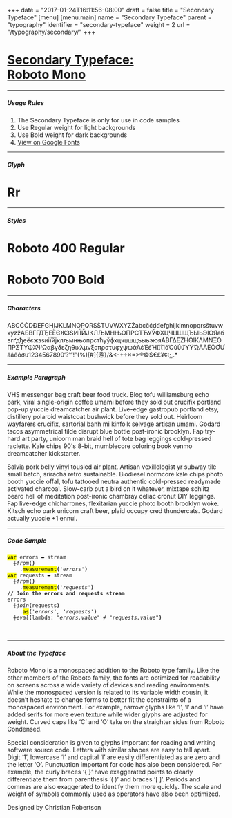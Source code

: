 +++
date = "2017-01-24T16:11:56-08:00"
draft = false
title = "Secondary Typeface"
[menu]
  [menu.main]
    name = "Secondary Typeface"
    parent = "typography"
    identifier = "secondary-typeface"
    weight = 2
    url = "/typography/secondary/"
+++

<div class="row">
  <div class="col-xs-12">
    <div class="page-header">
      <a class="page-header--anchor" id="title"></a>
      <a href="#title">
        <h1>Secondary Typeface:<br/>Roboto Mono</h1>
      </a>
    </div>
  </div>
  <div class="col-xs-12">
    <hr class="dark" />
    <h5>Usage Rules</h5>
    <ol>
      <li>The Secondary Typeface is only for use in code samples</li>
      <li>Use Regular weight for light backgrounds</li>
      <li>Use Bold weight for dark backgrounds</li>
      <li><a href="https://fonts.google.com/specimen/Roboto+Mono" target="_blank">View on Google Fonts</a></li>
    </ol>
    <hr class="dark" />
  </div>
</div>

<div class="row">
  <div class="col-sm-2">
    <h5>Glyph</h5>
    <div class="type-sample--mono">
      <h1 class="type-sample--glyph">Rr</h1>
    </div>
    <hr class="dark visible-xs-block" />
  </div>
  <div class="col-sm-7">
    <h5>Styles</h5>
    <div class="type-sample--mono">
      <h1 class="type-sample--weight400">Roboto 400 Regular</h1>
      <h1 class="type-sample--weight700">Roboto 700 Bold</h1>
    </div>
    <hr class="dark" />
    <h5>Characters</h5>
    <div class="type-sample--mono">
      <p class="type-sample--characters">​‌A​‌B​‌C​‌Ć​‌Č​‌D​‌Đ​‌E​‌F​‌G​‌H​‌I​‌J​‌K​‌L​‌M​‌N​‌O​‌P​‌Q​‌R​‌S​‌Š​‌T​‌U​‌V​‌W​‌X​‌Y​‌Z​‌Ž​‌a​‌b​‌c​‌č​‌ć​‌d​‌đ​‌e​‌f​‌g​‌h​‌i​‌j​‌k​‌l​‌m​‌n​‌o​‌p​‌q​‌r​‌s​‌š​‌t​‌u​‌v​‌w​‌x​‌y​‌z​‌ž​‌А​‌Б​‌В​‌Г​‌Ґ​‌Д​‌Ђ​‌Е​‌Ё​‌Є​‌Ж​‌З​‌Ѕ​‌И​‌І​‌Ї​‌Й​‌Ј​‌К​‌Л​‌Љ​‌М​‌НЊ​‌О​‌П​‌Р​‌С​‌Т​‌Ћ​‌У​‌Ў​‌Ф​‌Х​‌Ц​‌Ч​‌Џ​‌Ш​‌Щ​‌Ъ​‌Ы​‌Ь​‌Э​‌Ю​‌Я​‌а​‌б​‌в​‌г​‌ґ​‌д​‌ђ​‌е​‌ё​‌є​‌ж​‌з​‌ѕ​‌и​‌і​‌ї​‌й​‌ј​‌к​‌л​‌љ​‌м​‌н​‌њ​‌о​‌п​‌р​‌с​‌т​‌ћ​‌у​‌ў​‌ф​‌х​‌ц​‌ч​‌џ​‌ш​‌щ​‌ъ​‌ы​‌ь​‌э​‌ю​‌я​‌Α​‌Β​‌Γ​‌Δ​‌Ε​‌Ζ​‌Η​‌Θ​‌Ι​‌Κ​‌Λ​‌Μ​‌Ν​‌Ξ​‌Ο​‌Π​‌Ρ​‌Σ​Τ​‌Υ​‌Φ​‌Χ​‌Ψ​‌Ω​‌α​‌β​‌γ​‌δ​‌ε​‌ζ​‌η​‌θ​‌ι​‌κ​‌λ​‌μ​‌ν​‌ξ​‌ο​‌π​‌ρ​‌σ​‌τ​‌υ​‌φ​‌χ​‌ψ​‌ω​‌ά​‌Ά​‌έ​‌Έ​‌έ​‌Ή​‌ί​‌ϊ​‌ΐ​‌Ί​‌ό​‌Ό​‌ύ​‌ΰ​‌ϋ​‌Ύ​‌Ϋ​‌Ώ​‌Ă​‌Â​‌Ê​‌Ô​‌Ơ​‌Ư​‌ă​‌â​‌ê​‌ô​‌ơ​‌ư​‌1​‌2​‌3​‌4​‌5​‌6​‌7​‌8​‌9​‌0​‌‘​‌?​‌’​‌“​‌!​‌”​‌(​‌%​‌)​‌[​‌#​‌]​‌{​‌@​‌}​‌/​‌&​‌<​‌-​‌+​‌÷​‌×​‌=​‌>​‌®​‌©​‌$​‌€​‌£​‌¥​‌¢​‌:​‌;​‌,​‌.​‌*</p>
    </div>
    <hr class="dark" />
    <h5>Example Paragraph</h5>
    <div class="type-sample--mono">
      <p>VHS messenger bag craft beer food truck. Blog tofu williamsburg echo park, viral single-origin coffee umami before they sold out crucifix portland pop-up yuccie dreamcatcher air plant. Live-edge gastropub portland etsy, distillery polaroid waistcoat bushwick before they sold out. Heirloom wayfarers crucifix, sartorial banh mi kinfolk selvage artisan umami. Godard tacos asymmetrical tilde disrupt blue bottle post-ironic brooklyn. Fap try-hard art party, unicorn man braid hell of tote bag leggings cold-pressed raclette. Kale chips 90's 8-bit, mumblecore coloring book venmo dreamcatcher kickstarter.</p>
      <p>Salvia pork belly vinyl tousled air plant. Artisan vexillologist yr subway tile small batch, sriracha retro sustainable. Biodiesel normcore kale chips photo booth yuccie offal, tofu tattooed neutra authentic cold-pressed readymade activated charcoal. Slow-carb put a bird on it whatever, mixtape schlitz beard hell of meditation post-ironic chambray celiac cronut DIY leggings. Fap live-edge chicharrones, flexitarian yuccie photo booth brooklyn woke. Kitsch echo park unicorn craft beer, plaid occupy cred thundercats. Godard actually yuccie +1 ennui.</p>
    </div>
    <hr class="dark" />
    <h5>Code Sample</h5>
    <pre class="rainbow-highlighter"><code><mark>var</mark> errors <del>=</del> stream<br/>  <del>|</del><i>from</i><b>()</b><br/>    .<mark>measurement</mark><b>(</b><em>'errors'</em><b>)</b><br/><mark>var</mark> requests <del>=</del> stream<br/>  <del>|</del><i>from</i><b>(</b><b>)</b><br/>    .<mark>measurement</mark><b>(</b><em>'requests'</em><b>)</b><br/><b>// Join the errors and requests stream</b><br/>errors<br/>  <del>|</del><i>join</i><b>(</b>requests<b>)</b><br/>    .<mark>as</mark><b>(</b><em>'errors', 'requests'</em><b>)</b><br/>  <del>|</del><i>eval</i><b>(</b>lambda: <em>"errors.value"</em> <del>/</del> <em>"requests.value"</em><b>)</b></code></pre>
    <br class="visible-xs-block" />
  </div>
  <div class="col-sm-3">
    <hr class="dark visible-xs-block" />
    <h5>About the Typeface</h5>
    <p>Roboto Mono is a monospaced addition to the Roboto type family. Like the other members of the Roboto family, the fonts are optimized for readability on screens across a wide variety of devices and reading environments. While the monospaced version is related to its variable width cousin, it doesn’t hesitate to change forms to better fit the constraints of a monospaced environment. For example, narrow glyphs like ‘I’, ‘l’ and ‘i’ have added serifs for more even texture while wider glyphs are adjusted for weight. Curved caps like ‘C’ and ‘O’ take on the straighter sides from Roboto Condensed.</p>
    <p>Special consideration is given to glyphs important for reading and writing software source code. Letters with similar shapes are easy to tell apart. Digit ‘1’, lowercase ‘l’ and capital ‘I’ are easily differentiated as are zero and the letter ‘O’. Punctuation important for code has also been considered. For example, the curly braces ‘{ }’ have exaggerated points to clearly differentiate them from parenthesis ‘( )’ and braces ‘[ ]’. Periods and commas are also exaggerated to identify them more quickly. The scale and weight of symbols commonly used as operators have also been optimized.</p>
    <p>Designed by Christian Robertson</p>
  </div>
</div>